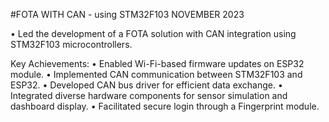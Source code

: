 #FOTA WITH CAN - using STM32F103 NOVEMBER 2023

• Led the development of a FOTA solution with CAN integration using STM32F103 microcontrollers.

Key Achievements:
• Enabled Wi-Fi-based firmware updates on ESP32 module.
• Implemented CAN communication between STM32F103 and ESP32.
• Developed CAN bus driver for efficient data exchange.
• Integrated diverse hardware components for sensor simulation and dashboard display.
• Facilitated secure login through a Fingerprint module.

